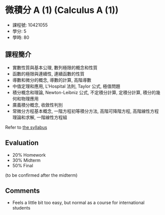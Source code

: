 # 微積分 A (1) (Calculus A (1))

- 課程號: 10421055
- 學分: 5
- 學時: 80

## 課程簡介

- 實數性質與基本公理, 數列極限的概念和性質
- 函數的極限與連續性, 連續函數的性質
- 導數和微分的概念, 導數的計算, 高階導數
- 中值定理和應用, L'Hospital 法則, Taylor 公式, 極值問題
- 積分概念和理論, Newton-Leibniz 公式, 不定積分計算, 定積分計算, 積分的幾何和物理應用
- 廣義積分概念, 收斂性判別
- 常微分方程基本概念, 一階方程初等積分方法, 高階可降階方程, 高階線性方程理論和求解, 一階線性方程組

Refer to [the syllabus](syllabus.pdf)

## Evaluation

- 20% Homework
- 30% Midterm
- 50% Final

(to be confirmed after the midterm)

## Comments

- Feels a little bit too easy, but normal as a course for international students
